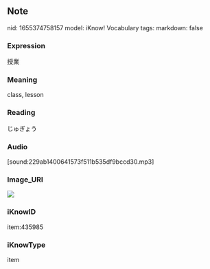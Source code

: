 ## Note
nid: 1655374758157
model: iKnow! Vocabulary
tags: 
markdown: false

### Expression
授業

### Meaning
class, lesson

### Reading
じゅぎょう

### Audio
[sound:229ab1400641573f511b535df9bccd30.mp3]

### Image_URI
<img src="468d8392061f033e10e26bd7b9dabb68.jpg">

### iKnowID
item:435985

### iKnowType
item
